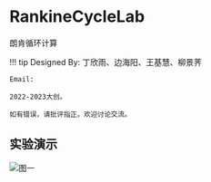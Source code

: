 # RankineCycleLab

朗肯循环计算

!!! tip
    Designed By: 丁欣雨、边海阳、王基慧、柳景荠

    Email:

    2022-2023大创。

    如有错误，请批评指正。欢迎讨论交流。

## 实验演示

![图一](./assets/robot.gif)
